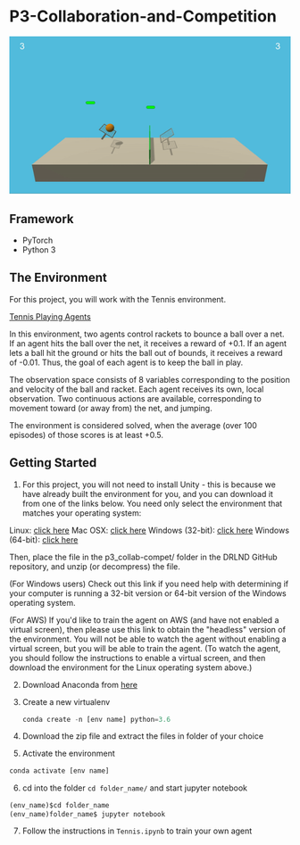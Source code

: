 # P3-Collaboration-and-Competition

![](https://github.com/twishasaraiya/P3-Collaboration-and-Competition/blob/master/tennis.gif)
## Framework 

- PyTorch
- Python 3

## The Environment

For this project, you will work with the Tennis environment.

[Tennis Playing Agents](https://github.com/twishasaraiya/P3-Collaboration-and-Competition/blob/master/tennis.gif)

In this environment, two agents control rackets to bounce a ball over a net. If an agent hits the ball over the net, it receives a reward of +0.1. If an agent lets a ball hit the ground or hits the ball out of bounds, it receives a reward of -0.01. Thus, the goal of each agent is to keep the ball in play.

The observation space consists of 8 variables corresponding to the position and velocity of the ball and racket. Each agent receives its own, local observation. Two continuous actions are available, corresponding to movement toward (or away from) the net, and jumping.

The environment is considered solved, when the average (over 100 episodes) of those scores is at least +0.5.

## Getting Started

1. For this project, you will not need to install Unity - this is because we have already built the environment for you, and you can download it from one of the links below. You need only select the environment that matches your operating system:

  Linux: [click here](https://s3-us-west-1.amazonaws.com/udacity-drlnd/P3/Tennis/Tennis_Linux.zip)
  Mac OSX: [click here](https://s3-us-west-1.amazonaws.com/udacity-drlnd/P3/Tennis/Tennis.app.zip)
  Windows (32-bit): [click here](https://s3-us-west-1.amazonaws.com/udacity-drlnd/P3/Tennis/Tennis_Windows_x86.zip)
  Windows (64-bit): [click here](https://s3-us-west-1.amazonaws.com/udacity-drlnd/P3/Tennis/Tennis_Windows_x86_64.zip)

  Then, place the file in the p3_collab-compet/ folder in the DRLND GitHub repository, and unzip (or decompress) the file.

  (For Windows users) Check out this link if you need help with determining if your computer is running a 32-bit version or 64-bit version of the Windows operating system.

  (For AWS) If you'd like to train the agent on AWS (and have not enabled a virtual screen), then please use this link to obtain the "headless" version of the environment. You will not be able to watch the agent without enabling a virtual screen, but you will be able to train the agent. (To watch the agent, you should follow the instructions to enable a virtual screen, and then download the environment for the Linux operating system above.)

2. Download Anaconda from [here](https://www.anaconda.com/distribution/)
3. Create a new virtualenv
    
    ```python
    conda create -n [env name] python=3.6
    ```
4. Download the zip file and extract the files in folder of your choice
5. Activate the environment
```python
conda activate [env name]
```
6. cd into the folder `cd folder_name/` and start jupyter notebook
```
(env_name)$cd folder_name
(env_name)folder_name$ jupyter notebook
```
7. Follow the instructions in `Tennis.ipynb` to train your own agent
